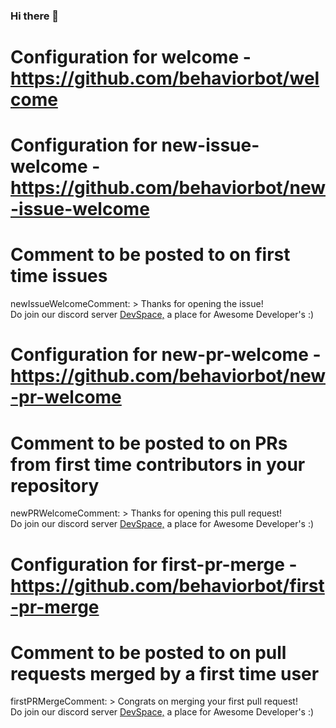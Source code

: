 ### Hi there 👋

# Configuration for welcome - https://github.com/behaviorbot/welcome

# Configuration for new-issue-welcome - https://github.com/behaviorbot/new-issue-welcome

# Comment to be posted to on first time issues
newIssueWelcomeComment: >
  Thanks for opening the issue!   
  Do join our discord server [DevSpace,](https://discord.gg/PwU8sza) a place for Awesome Developer's :)
    
# Configuration for new-pr-welcome - https://github.com/behaviorbot/new-pr-welcome

# Comment to be posted to on PRs from first time contributors in your repository
newPRWelcomeComment: >
 Thanks for opening this pull request!    
 Do join our discord server [DevSpace,](https://discord.gg/PwU8sza) a place for Awesome Developer's :)
  
# Configuration for first-pr-merge - https://github.com/behaviorbot/first-pr-merge

# Comment to be posted to on pull requests merged by a first time user

firstPRMergeComment: >
 Congrats on merging your first pull request!   
 Do join our discord server [DevSpace,](https://discord.gg/PwU8sza) a place for Awesome Developer's :)

